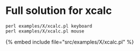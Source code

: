 # Full solution for xcalc


```
perl examples/X/xcalc.pl keyboard
perl examples/X/xcalc.pl mouse
```
{% embed include file="src/examples/X/xcalc.pl" %}



